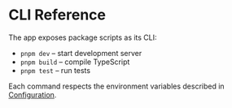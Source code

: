 # CLI Reference

The app exposes package scripts as its CLI:

- `pnpm dev` – start development server
- `pnpm build` – compile TypeScript
- `pnpm test` – run tests

Each command respects the environment variables described in [Configuration](./configuration.md).
